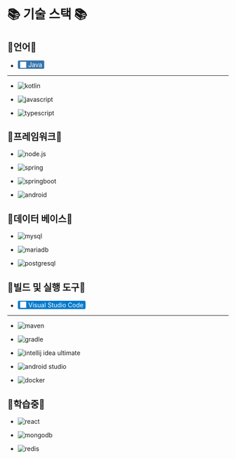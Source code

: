 # 📚 기술 스택 📚

## 📓언어📓

- <span style="display: inline-flex; align-items: center; gap: 5px; background-color: #3776AB; color: white; padding: 1px 5px; border-radius: 3px;">
  <img src="./img/java.png" alt="Java Icon" width="14" height="14">
  Java
  </span>

---

- ![kotlin](https://img.shields.io/badge/Kotlin-7F52FF?style=flat&logo=kotlin&logoColor=white "kotlin")

- ![javascript](https://img.shields.io/badge/Javascript-F7DF1E?style=flat&logo=javascript&logoColor=white "javascript")

- ![typescript](https://img.shields.io/badge/Typescript-3178C6?style=flat&logo=typescript&logoColor=white "typescript")

## 📙프레임워크📙

- ![node.js](https://img.shields.io/badge/Node.js-5FA04E?style=flat&logo=nodedotjs&logoColor=white "node.js")

- ![spring](https://img.shields.io/badge/Spring-6DB33F?style=flat&logo=spring&logoColor=white "spring")

- ![springboot](https://img.shields.io/badge/Springboot-6DB33F?style=flat&logo=springboot&logoColor=white "springboot")

- ![android](https://img.shields.io/badge/Android-34A853?style=flat&logo=android&logoColor=white "android")

## 📘데이터 베이스📘

- ![mysql](https://img.shields.io/badge/MySQL-4479A1?style=flat&logo=mysql&logoColor=white "mysql")

- ![mariadb](https://img.shields.io/badge/Mariadb-003545?style=flat&logo=mariadb&logoColor=white "mariadb")

- ![postgresql](https://img.shields.io/badge/Postgresql-4169E1?style=flat&logo=postgresql&logoColor=white "postgresql")

## 📗빌드 및 실행 도구📗

- <span style="display: inline-flex; align-items: center; gap: 5px; background-color: #007acc; color: white; padding: 1px 5px; border-radius: 3px;">
  <img src="./img/vscode.png" alt="Vscode Icon" width="14" height="14">
  Visual Studio Code
  </span>

---

- ![maven](https://img.shields.io/badge/Maven-C71A36?style=flat&logo=apachemaven "maven")

- ![gradle](https://img.shields.io/badge/Gradle-02303A?style=flat&logo=gradle "gradle")

- ![intellij idea ultimate](https://img.shields.io/badge/IntelliJ_IDEA_Ultimate-000000?style=flat&logo=intellijidea&logoColor=white "intellij idea")

- ![android studio](https://img.shields.io/badge/Android_Studio-3DDC84?style=flat&logo=androidstudio&logoColor=white "android studio")

- ![docker](https://img.shields.io/badge/docker-2496ED?style=flat&logo=docker&logoColor=white "docker")

## 🔖학습중🔖

- ![react](https://img.shields.io/badge/React-00569c?style=flat&logo=React&logoColor=white "react")

- ![mongodb](https://img.shields.io/badge/Mongodb-47A248?style=flat&logo=mongodb&logoColor=white "mongodb")

- ![redis](https://img.shields.io/badge/Redis-FF4438?style=flat&logo=redis&logoColor=white "redis")
